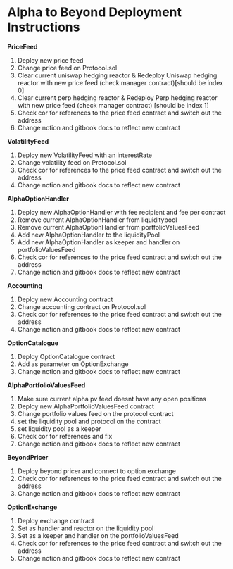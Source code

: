# Alpha to Beyond Deployment Instructions

**PriceFeed**

1. Deploy new price feed
2. Change price feed on Protocol.sol
3. Clear current uniswap hedging reactor & Redeploy Uniswap hedging reactor with new price feed (check manager contract)[should be index 0]
4. Clear current perp hedging reactor & Redeploy Perp hedging reactor with new price feed (check manager contract) [should be index 1]
5. Check cor for references to the price feed contract and switch out the address 
6. Change notion and gitbook docs to reflect new contract

**VolatilityFeed**

1. Deploy new VolatilityFeed with an interestRate
2. Change volatility feed on Protocol.sol
3. Check cor for references to the price feed contract and switch out the address
4. Change notion and gitbook docs to reflect new contract

**AlphaOptionHandler**

1. Deploy new AlphaOptionHandler with fee recipient and fee per contract
2. Remove current AlphaOptionHandler from liquiditypool
3. Remove current AlphaOptionHandler from portfolioValuesFeed
4. Add new AlphaOptionHandler to the liquidityPool
5. Add new AlphaOptionHandler as keeper and handler on portfolioValuesFeed
6. Check cor for references to the price feed contract and switch out the address
7. Change notion and gitbook docs to reflect new contract

**Accounting**

1. Deploy new Accounting contract
2. Change accounting contract on Protocol.sol
3. Check cor for references to the price feed contract and switch out the address
4. Change notion and gitbook docs to reflect new contract

**OptionCatalogue**

1. Deploy OptionCatalogue contract
2. Add as parameter on OptionExchange
3. Change notion and gitbook docs to reflect new contract

**AlphaPortfolioValuesFeed**

1. Make sure current alpha pv feed doesnt have any open positions
2. Deploy new AlphaPortfolioValuesFeed contract
3. Change portfolio values feed on the protocol contract
4. set the liquidity pool and protocol on the contract
5. set liquidity pool as a keeper
6. Check cor for references and fix
7. Change notion and gitbook docs to reflect new contract

**BeyondPricer**

1. Deploy beyond pricer and connect to option exchange
2. Check cor for references to the price feed contract and switch out the address
3. Change notion and gitbook docs to reflect new contract

**OptionExchange**

1. Deploy exchange contract
2. Set as handler and reactor on the liquidity pool
3. Set as a keeper and handler on the portfolioValuesFeed
4. Check cor for references to the price feed contract and switch out the address
5. Change notion and gitbook docs to reflect new contract
